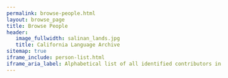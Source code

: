```yaml
---
permalink: browse-people.html
layout: browse_page
title: Browse People
header:
   image_fullwidth: salinan_lands.jpg
   title: California Language Archive
sitemap: true
iframe_include: person-list.html
iframe_aria_label: Alphabetical list of all identified contributors in the CLA
---
```


